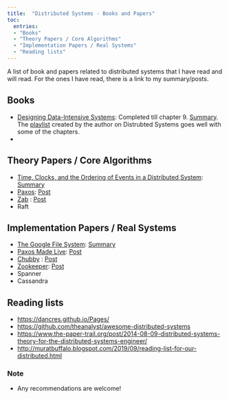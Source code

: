```yaml
---
title:  "Distributed Systems - Books and Papers"
toc:
  entries:
  - "Books"
  - "Theory Papers / Core Algorithms"
  - "Implementation Papers / Real Systems"
  - "Reading lists"
---
```


A list of book and papers related to distributed systems that I have read and will read. For the ones I have read, there is a link to my summary/posts.

## Books
- [Designing Data-Intensive Systems](https://dataintensive.net/): Completed till chapter 9. [Summary](https://docs.google.com/document/d/1DaGOf5eeO1PMtaKRk3DrcxCTqI_IgV_uY27o-fyI6MA/edit?usp=sharing). The [playlist](https://www.youtube.com/watch?v=UEAMfLPZZhE&list=PLeKd45zvjcDFUEv_ohr_HdUFe97RItdiB) created by the author on Distrubted Systems goes well with some of the chapters.
- 

## Theory Papers / Core Algorithms
- [Time, Clocks, and the Ordering of Events in a Distributed System](https://amturing.acm.org/p558-lamport.pdf): [Summary](https://docs.google.com/document/d/13tG5ASTSwJ2Ds5BveZZ0SUfJo9RSn_C2czyk3NZ1YdE/edit?usp=sharing#heading=h.g9yayol6sl4p)
- [Paxos](https://lamport.azurewebsites.net/pubs/paxos-simple.pdf): [Post](/2021/01/paxos.html)
- [Zab](https://marcoserafini.github.io/papers/zab.pdf) : [Post](2021/03/zab.html)
- Raft

## Implementation Papers / Real Systems
- [The Google File System](http://static.googleusercontent.com/media/research.google.com/en/us/archive/gfs-sosp2003.pdf): [Summary](/2020/12/gfs.html)
- [Paxos Made Live](https://static.googleusercontent.com/media/research.google.com/en//archive/paxos_made_live.pdf): [Post](/2021/01/paxos-live.html)
- [Chubby](https://static.googleusercontent.com/media/research.google.com/en//archive/chubby-osdi06.pdf) : [Post](/2021/01/chubby.html)
- [Zookeeper](https://www.usenix.org/legacy/event/atc10/tech/full_papers/Hunt.pdf): [Post](2021/05/zookeeper.html)
- Spanner
- Cassandra

## Reading lists
- https://dancres.github.io/Pages/
- https://github.com/theanalyst/awesome-distributed-systems
- https://www.the-paper-trail.org/post/2014-08-09-distributed-systems-theory-for-the-distributed-systems-engineer/
- http://muratbuffalo.blogspot.com/2019/09/reading-list-for-our-distributed.html


### Note

- Any recommendations are welcome!

